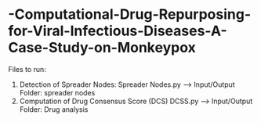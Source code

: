 # -Computational-Drug-Repurposing-for-Viral-Infectious-Diseases-A-Case-Study-on-Monkeypox

Files to run:

1. Detection of Spreader Nodes: Spreader Nodes.py --> Input/Output Folder: spreader nodes
3. Computation of Drug Consensus Score (DCS) DCSS.py --> Input/Output Folder: Drug analysis

